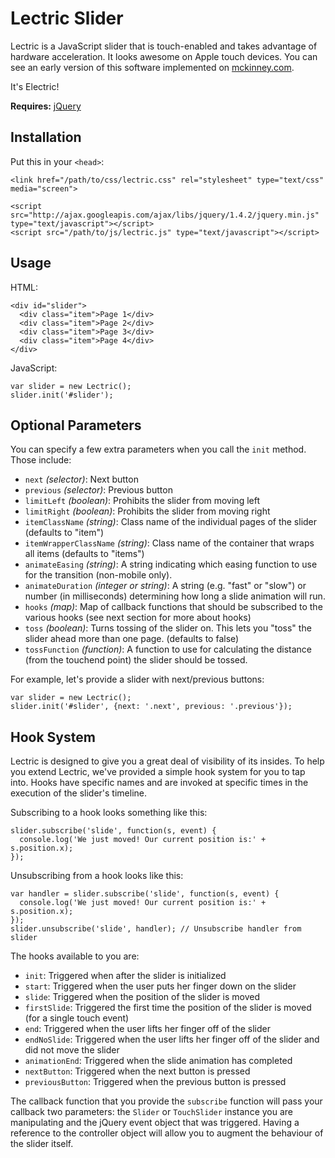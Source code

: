 # Lectric Slider

Lectric is a JavaScript slider that is touch-enabled and takes advantage of hardware acceleration. It looks awesome on Apple touch devices. You can see an early version of this software implemented on [mckinney.com](http://mckinney.com).

It's Electric!

**Requires:** [jQuery](http://github.com/jquery/jquery)

## Installation

Put this in your `<head>`:
    
    <link href="/path/to/css/lectric.css" rel="stylesheet" type="text/css" media="screen">

    <script src="http://ajax.googleapis.com/ajax/libs/jquery/1.4.2/jquery.min.js" type="text/javascript"></script>
    <script src="/path/to/js/lectric.js" type="text/javascript"></script>

## Usage

HTML:

    <div id="slider">
      <div class="item">Page 1</div>
      <div class="item">Page 2</div>
      <div class="item">Page 3</div>
      <div class="item">Page 4</div>
    </div>

JavaScript:

    var slider = new Lectric();
    slider.init('#slider');

## Optional Parameters

You can specify a few extra parameters when you call the `init` method. Those include:

- `next` *(selector)*: Next button
- `previous` *(selector)*: Previous button
- `limitLeft` *(boolean)*: Prohibits the slider from moving left
- `limitRight` *(boolean)*: Prohibits the slider from moving right
- `itemClassName` *(string)*: Class name of the individual pages of the slider (defaults to "item")
- `itemWrapperClassName` *(string)*: Class name of the container that wraps all items (defaults to "items")
- `animateEasing` *(string)*: A string indicating which easing function to use for the transition (non-mobile only).
- `animateDuration` *(integer or string)*: A string (e.g. "fast" or "slow") or number (in milliseconds) determining how long a slide animation will run.
- `hooks` *(map)*: Map of callback functions that should be subscribed to the various hooks (see next section for more about hooks)
- `toss` *(boolean)*: Turns tossing of the slider on. This lets you "toss" the slider ahead more than one page. (defaults to false)
- `tossFunction` *(function)*: A function to use for calculating the distance (from the touchend point) the slider should be tossed.

For example, let's provide a slider with next/previous buttons:

    var slider = new Lectric();
    slider.init('#slider', {next: '.next', previous: '.previous'});

## Hook System

Lectric is designed to give you a great deal of visibility of its insides. To help you extend Lectric, we've provided a simple hook system for you to tap into. Hooks have specific names and are invoked at specific times in the execution of the slider's timeline. 

Subscribing to a hook looks something like this:

    slider.subscribe('slide', function(s, event) {
      console.log('We just moved! Our current position is:' + s.position.x);
    });

Unsubscribing from a hook looks like this:

    var handler = slider.subscribe('slide', function(s, event) {
      console.log('We just moved! Our current position is:' + s.position.x);
    });
    slider.unsubscribe('slide', handler); // Unsubscribe handler from slider

The hooks available to you are:

- `init`: Triggered when after the slider is initialized
- `start`: Triggered when the user puts her finger down on the slider
- `slide`: Triggered when the position of the slider is moved
- `firstSlide`: Triggered the first time the position of the slider is moved (for a single touch event)
- `end`: Triggered when the user lifts her finger off of the slider
- `endNoSlide`: Triggered when the user lifts her finger off of the slider and did not move the slider
- `animationEnd`: Triggered when the slide animation has completed
- `nextButton`: Triggered when the next button is pressed
- `previousButton`: Triggered when the previous button is pressed

The callback function that you provide the `subscribe` function will pass your callback two parameters: the `Slider` or `TouchSlider` instance you are manipulating and the jQuery event object that was triggered. Having a reference to the controller object will allow you to augment the behaviour of the slider itself.

